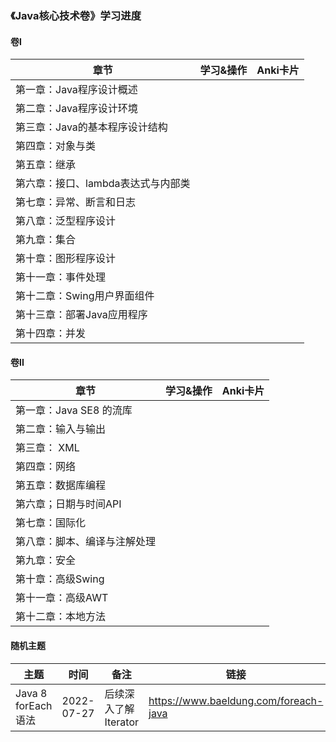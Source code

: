 ### 《Java核心技术卷》学习进度

#### 卷I

| 章节                   | 学习&操作 | Anki卡片 |
|----------------------|-------|--------|
| 第一章：Java程序设计概述       |       |        |
| 第二章：Java程序设计环境       |       |        |
| 第三章：Java的基本程序设计结构    |       |        |
| 第四章：对象与类             |       |        |
| 第五章：继承               |       |        |
| 第六章：接口、lambda表达式与内部类 |       |        |
| 第七章：异常、断言和日志         |       |        |
| 第八章：泛型程序设计           |       |        |
| 第九章：集合               |       |        |
| 第十章：图形程序设计           |       |        |
| 第十一章：事件处理            |       |        |
| 第十二章：Swing用户界面组件     |       |        |
| 第十三章：部署Java应用程序      |       |        |
| 第十四章：并发              |       |        |

#### 卷II

| 章节               | 学习&操作 | Anki卡片 |
|------------------|-------|--------|
| 第一章：Java SE8 的流库 |       |        |
| 第二章：输入与输出        |       |        |
| 第三章： XML         |       |        |
| 第四章：网络           |       |        |
| 第五章：数据库编程        |       |        |
| 第六章；日期与时间API     |       |        |
| 第七章：国际化          |       |        |
| 第八章：脚本、编译与注解处理   |       |        |
| 第九章：安全           |       |        |
| 第十章：高级Swing      |       |        |
| 第十一章：高级AWT       |       |        |
| 第十二章：本地方法        |       |        |

#### 随机主题

| 主题               | 时间         | 备注             | 链接  |
|------------------|------------|----------------|-----|
| Java 8 forEach语法 | 2022-07-27 | 后续深入了解Iterator |  https://www.baeldung.com/foreach-java   |

